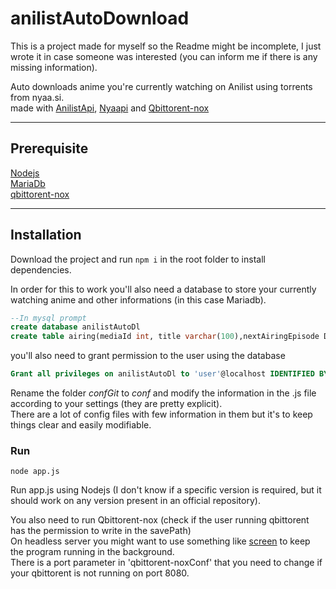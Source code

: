 # anilistAutoDownload

This is a project made for myself so the Readme might be incomplete, I just wrote it in case someone was interested (you can inform me if there is any missing information).

Auto downloads anime you're currently watching on Anilist using torrents from nyaa.si.  
made with [AnilistApi](https://anilist.gitbook.io/anilist-apiv2-docs/), [Nyaapi](https://github.com/Kylart/Nyaapi) and [Qbittorent-nox](https://github.com/qbittorrent/qBittorrent/wiki/WebUI-API-(qBittorrent-4.1))

***

## Prerequisite

[Nodejs](https://nodejs.org/en/)  
[MariaDb](https://mariadb.org/)  
[qbittorent-nox](https://github.com/qbittorrent/qBittorrent/wiki)

***

## Installation

Download the project and run `npm i` in the root folder to install dependencies.

In order for this to work you'll also need a database to store your currently watching anime and other informations (in this case Mariadb).

```sql
--In mysql prompt
create database anilistAutoDl
create table airing(mediaId int, title varchar(100),nextAiringEpisode DateTime, downloaded bool);
```

you'll also need to grant permission to the user using the database  

```sql
Grant all privileges on anilistAutoDl to 'user'@localhost IDENTIFIED BY 'password'
```
Rename the folder *confGit* to *conf* and modify the information in the .js file according to your settings (they are pretty explicit).  
There are a lot of config files with few information in them but it's to keep things clear and easily modifiable.

### Run


`node app.js`  

Run app.js using Nodejs (I don't know if a specific version is required, but it should work on any version present in an official repository).  

You also need to run Qbittorent-nox (check if the user running qbittorent has the permission to write in the savePath)  
On headless server you might want to use something like [screen](https://linux.die.net/man/1/screen) to keep the program running in the background.  
There is a port parameter in 'qbittorent-noxConf' that you need to change if your qbittorent is not running on port 8080.
